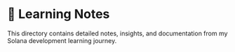 # 📝 Learning Notes

This directory contains detailed notes, insights, and documentation from my Solana development learning journey.
